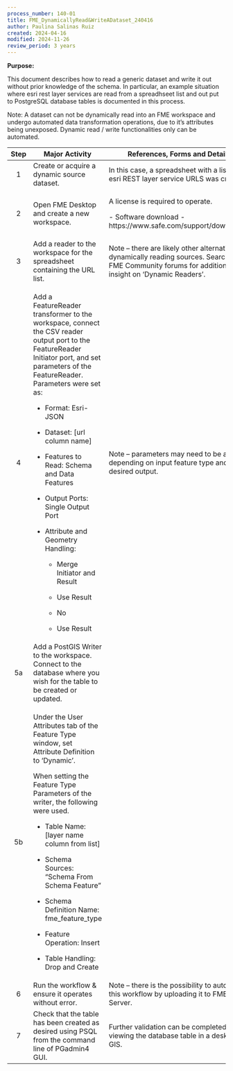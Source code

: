 ```yaml
---
process_number: 140-01
title: FME_DynamicallyRead&WriteADataset_240416
author: Paulina Salinas Ruiz
created: 2024-04-16
modified: 2024-11-26
review_period: 3 years
---
```


**Purpose:**

This document describes how to read a generic dataset and write it out without prior knowledge of the schema. In particular, an example situation where esri rest layer services are read from a spreadhseet list and out put to PostgreSQL database tables is documented in this process.

Note: A dataset can not be dynamically read into an FME workspace and undergo automated data transformation operations, due to it’s attributes being unexposed. Dynamic read / write functionalities only can be automated.

<table>
<colgroup>
<col style="width: 17%" />
<col style="width: 50%" />
<col style="width: 31%" />
</colgroup>
<thead>
<tr>
<th style="text-align: center;"><strong>Step</strong></th>
<th><strong>Major Activity</strong></th>
<th><strong>References, Forms and Details</strong></th>
</tr>
</thead>
<tbody>
<tr>
<td style="text-align: center;">1</td>
<td>Create or acquire a dynamic source dataset.</td>
<td>In this case, a spreadsheet with a list of esri REST layer service URLS was created.</td>
</tr>
<tr>
<td style="text-align: center;">2</td>
<td>Open FME Desktop and create a new workspace.</td>
<td><p>A license is required to operate.</p>
<p>- Software download - https://www.safe.com/support/downloads/</p></td>
</tr>
<tr>
<td style="text-align: center;">3</td>
<td>Add a reader to the workspace for the spreadsheet containing the URL list.</td>
<td>Note – there are likely other alternatives for dynamically reading sources. Search the FME Community forums for additional insight on ‘Dynamic Readers’.</td>
</tr>
<tr>
<td style="text-align: center;">4</td>
<td><p>Add a FeatureReader transformer to the workspace, connect the CSV reader output port to the FeatureReader Initiator port, and set parameters of the FeatureReader. Parameters were set as:</p>
<ul>
<li><p>Format: Esri-JSON</p></li>
<li><p>Dataset: [url column name]</p></li>
<li><p>Features to Read: Schema and Data Features</p></li>
<li><p>Output Ports: Single Output Port</p></li>
<li><p>Attribute and Geometry Handling:</p>
<ul>
<li><p>Merge Initiator and Result</p></li>
<li><p>Use Result</p></li>
<li><p>No</p></li>
<li><p>Use Result</p></li>
</ul></li>
</ul></td>
<td>Note – parameters may need to be altered depending on input feature type and desired output.</td>
</tr>
<tr>
<td style="text-align: center;">5a</td>
<td>Add a PostGIS Writer to the workspace. Connect to the database where you wish for the table to be created or updated.</td>
<td></td>
</tr>
<tr>
<td style="text-align: center;">5b</td>
<td><p>Under the User Attributes tab of the Feature Type window, set Attribute Definition to ‘Dynamic’.</p>
<p>When setting the Feature Type Parameters of the writer, the following were used.</p>
<ul>
<li><p>Table Name: [layer name column from list]</p></li>
<li><p>Schema Sources: “Schema From Schema Feature”</p></li>
<li><p>Schema Definition Name: fme_feature_type</p></li>
<li><p>Feature Operation: Insert</p></li>
<li><p>Table Handling: Drop and Create</p></li>
</ul></td>
<td></td>
</tr>
<tr>
<td style="text-align: center;">6</td>
<td>Run the workflow &amp; ensure it operates without error.</td>
<td>Note – there is the possibility to automate this workflow by uploading it to FME Server.</td>
</tr>
<tr>
<td style="text-align: center;">7</td>
<td>Check that the table has been created as desired using PSQL from the command line of PGadmin4 GUI.</td>
<td>Further validation can be completed by viewing the database table in a desktop GIS.</td>
</tr>
</tbody>
</table>
